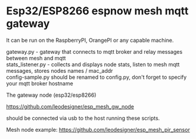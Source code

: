 # Esp32/ESP8266 espnow mesh mqtt gateway

It can be run on the RaspberryPI, OrangePI or any capable machine.

gateway.py - gateway that connects to mqtt broker and relay messages between mesh and mqtt  
stats_listener.py - collects and displays node stats, listen to mesh mqtt messages, stores nodes names / mac_addr  
config-sample.py should be renamed to config.py, don't forget to specify your mqtt broker hostname  


The gateway node (esp32/esp8266) 

https://github.com/leodesigner/esp_mesh_gw_node

should be connected via usb to the host running these scripts.


Mesh node example: https://github.com/leodesigner/esp_mesh_pir_sensor
